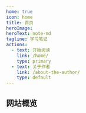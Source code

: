 ```yaml
---
home: true
icon: home
title: 首页
heroImage: 
heroText: note-md
tagline: 学习笔记
actions:
  - text: 开始阅读
    link: /home/
    type: primary
  - text: 关于作者
    link: /about-the-author/
    type: default
---
```


## 网站概览 
